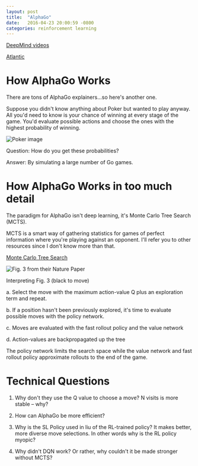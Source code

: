 ```yaml
---
layout: post
title:  "AlphaGo"
date:   2016-04-23 20:00:59 -0800
categories: reinforcement learning
---
```


[DeepMind videos](https://www.youtube.com/channel/UCP7jMXSY2xbc3KCAE0MHQ-A/videos)

[Atlantic](http://www.theatlantic.com/technology/archive/2016/04/how-alphago-imitates-human-intuition/476508/)

# How AlphaGo Works

There are tons of AlphaGo explainers...so here's another one. 

Suppose you didn't know anything about Poker but wanted to play anyway. 
All you'd need to know is your chance of winning at every stage of the game. 
You'd evaluate possible actions and choose the ones with the highest probability of winning. 

![Poker image](https://i.ytimg.com/vi/85s1tlX5iB0/maxresdefault.jpg)

Question: How do you get these probabilities?

Answer: By simulating a large number of Go games.

# How AlphaGo Works in too much detail

The paradigm for AlphaGo isn't deep learning, it's Monte Carlo Tree Search (MCTS). 

MCTS is a smart way of gathering statistics for games of perfect information where 
you're playing against an opponent. I'll refer you to other resources since I 
don't know more than that. 

[Monte Carlo Tree Search](http://jeffbradberry.com/posts/2015/09/intro-to-monte-carlo-tree-search/)


![Fig. 3 from their Nature Paper](http://www.nature.com/nature/journal/v529/n7587/carousel/nature16961-f3.jpg)


Interpreting Fig. 3 (black to move)

a. Select the move with the maximum action-value Q plus an exploration term and repeat.

b. If a position hasn't been previously explored, it's time to evaluate possible moves with the policy network.

c. Moves are evaluated with the fast rollout policy and the value network

d. Action-values are backpropagated up the tree

The policy network limits the search space while the value network 
and fast rollout policy approximate rollouts to the end of the game.

# Technical Questions

1. Why don't they use the Q value to choose a move? N visits is more stable – why?
 
2. How can AlphaGo be more efficient?

3. Why is the SL Policy used in liu of the RL-trained policy? It makes better, more diverse move selections. 
In other words why is the RL policy myopic?

4. Why didn't DQN work? Or rather, why couldn't it be made stronger without MCTS?
